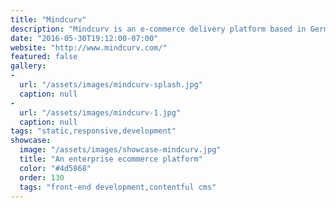 ```yaml
---
title: "Mindcurv"
description: "Mindcurv is an e-commerce delivery platform based in Germany. They hired me to create their new website which was designed by [Nelleke van der Maas](https://www.behance.net/Nelleke) . This static website uses a variety of frameworks including [Contentful](https://www.contentful.com/) as a headless CMS and Roots as a static site generator. These tools enabled us to create an incredibly flexible, fast and secure website."
date: "2016-05-30T19:12:00-07:00"
website: "http://www.mindcurv.com/"
featured: false
gallery:
-
  url: "/assets/images/mindcurv-splash.jpg"
  caption: null
-
  url: "/assets/images/mindcurv-1.jpg"
  caption: null
tags: "static,responsive,development"
showcase:
  image: "/assets/images/showcase-mindcurv.jpg"
  title: "An enterprise ecommerce platform"
  color: "#4d5868"
  order: 130
  tags: "front-end development,contentful cms"
---
```

